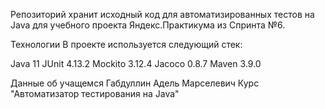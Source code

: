 Репозиторий хранит исходный код для автоматизированных тестов на Java для учебного проекта Яндекс.Практикума из Спринта №6.

Технологии
В проекте используется следующий стек:

Java 11 JUnit 4.13.2 Mockito 3.12.4 Jacoco 0.8.7 Maven 3.9.0

Данные об учащемся
Габдуллин Адель Марселевич Курс "Автоматизатор тестирования на Java"
